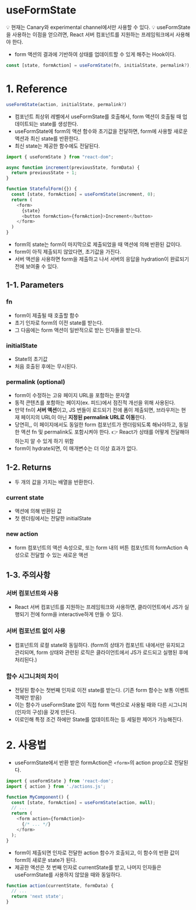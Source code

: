 # useFormState
💡 현재는 Canary와 experimental channel에서만 사용할 수 있다.
💡 useFormState을 사용하는 이점을 얻으려면, React 서버 컴포넌트를 지원하는 프레임워크에서 사용해야 한다.

- form 액션의 결과에 기반하여 상태를 업데이트할 수 있게 해주는 Hook이다.

```js
const [state, formAction] = useFormState(fn, initialState, permalink?);
```

# 1. Reference
```js
useFormState(action, initialState, permalink?) 
```

- 컴포넌트 최상위 레벨에서 useFormState를 호출해서, form 액션이 호출될 때 업데이트되는 state를 생성한다.
- useFormState에 form의 액션 함수와 초기값을 전달하면, form에 사용할 새로운 액션과 최신 state를 반환한다.
- 최신 state는 제공한 함수에도 전달된다.

```js
import { useFormState } from "react-dom";

async function increment(previousState, formData) {
  return previousState + 1;
}

function StatefulForm({}) {
  const [state, formAction] = useFormState(increment, 0);
  return (
    <form>
      {state}
      <button formAction={formAction}>Increment</button>
    </form>
  )
}
```

- form의 state는 form이 마지막으로 제출되었을 때 액션에 의해 반환된 값이다.
- form이 아직 제출되지 않았다면, 초기값을 가진다.
- 서버 액션을 사용하면 form을 제출하고 나서 서버의 응답을 hydration이 완료되기 전에 보여줄 수 있다.

## 1-1. Parameters
### fn
- form이 제출될 때 호출할 함수
- 초기 인자로 form의 이전 state를 받는다. 
- 그 다음에는 form 액션이 일반적으로 받는 인자들을 받는다.

### initialState
- State의 초기값
- 처음 호출된 후에는 무시된다.

### permalink (optional)
- form이 수정하는 고유 페이지 URL을 포함하는 문자열
- 동적 콘텐츠를 포함하는 페이지(ex. 피드)에서 점진적 개선을 위해 사용된다.
- 만약 fn이 **서버 액션**이고, JS 번들이 로드되기 전에 폼이 제출되면, 브라우저는 현재 페이지의 URL이 아닌 **지정된 permalink URL로 이동**한다.
- 당연히,, 이 페이지에서도 동일한 form 컴포넌트가 렌더링되도록 해놔야하고, 동일한 액션 fn 및 permalink도 포함시켜야 한다. 👉 React가 상태를 어떻게 전달해야 하는지 알 수 있게 하기 위함
- form이 hydrate되면, 이 매개변수는 더 이상 효과가 없다.

## 1-2. Returns
- 두 개의 값을 가지는 배열을 반환한다.

### current state
- 액션에 의해 반환된 값
- 첫 렌더링에서는 전달한 initialState

### new action
- form 컴포넌트의 액션 속성으로, 또는 form 내의 버튼 컴포넌트의 formAction 속성으로 전달할 수 있는 새로운 액션

## 1-3. 주의사항
### 서버 컴포넌트와 사용
- React 서버 컴포넌트를 지원하는 프레임워크와 사용하면, 클라이언트에서 JS가 실행되기 전에 form을 interactive하게 만들 수 있다.

### 서버 컴포넌트 없이 사용
- 컴포넌트의 로컬 state와 동일하다. (form의 상태가 컴포넌트 내에서만 유지되고 관리되며, form 상태와 관련된 로직은 클라이언트에서 JS가 로드되고 실행된 후에 처리된다.)

### 함수 시그니처의 차이
- 전달된 함수는 첫번째 인자로 이전 state를 받는다. (기존 form 함수는 보통 이벤트 객체만 받음)
- 이는 함수가 useFormState 없이 직접 form 액션으로 사용될 때와 다른 시그니처(인자의 구성)을 갖게 만든다.
- 이로인해 특정 조건 하에만 State를 업데이트하는 등 세밀한 제어가 가능해진다.

# 2. 사용법

- useFormState에서 반환 받은 formAction은 `<form>`의 action prop으로 전달된다.

```js
import { useFormState } from 'react-dom';
import { action } from './actions.js';

function MyComponent() {
  const [state, formAction] = useFormState(action, null);
  // ...
  return (
    <form action={formAction}>
      {/* ... */}
    </form>
  );
}
```

- form이 제출되면 인자로 전달한 action 함수가 호출되고, 이 함수의 반환 값이 form의 새로운 state가 된다.
- 제공한 액션은 첫 번째 인자로 currentState를 받고, 나머지 인자들은 useFormState를 사용하지 않았을 때와 동일하다.

```js
function action(currentState, formData) {
  // ...
  return 'next state';
}
```

